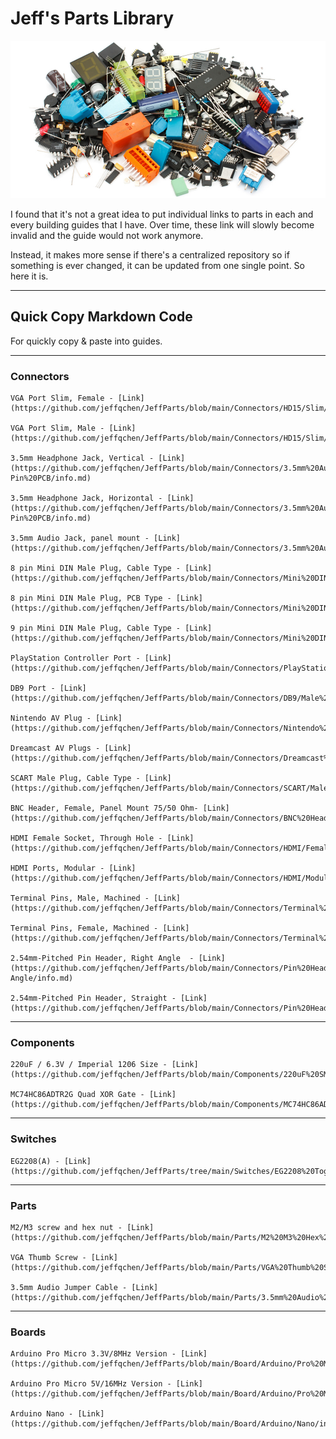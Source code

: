 # Jeff's Parts Library

<img src="./parts.jpg" width="800px" />

I found that it's not a great idea to put individual links to parts in each and every building guides that I have. Over time, these link will slowly become invalid and the guide would not work anymore.

Instead, it makes more sense if there's a centralized repository so if something is ever changed, it can be updated from one single point. So here it is.

------------

## Quick Copy Markdown Code

For quickly copy & paste into guides.

------------

### Connectors
```
VGA Port Slim, Female - [Link](https://github.com/jeffqchen/JeffParts/blob/main/Connectors/HD15/Slim/Female%20PCB/info.md)

VGA Port Slim, Male - [Link](https://github.com/jeffqchen/JeffParts/blob/main/Connectors/HD15/Slim/Male%20PCB/info.md)

3.5mm Headphone Jack, Vertical - [Link](https://github.com/jeffqchen/JeffParts/blob/main/Connectors/3.5mm%20Audio%20Jack/Vertical%205-Pin%20PCB/info.md)

3.5mm Headphone Jack, Horizontal - [Link](https://github.com/jeffqchen/JeffParts/blob/main/Connectors/3.5mm%20Audio%20Jack/Horizontal%203-Pin%20PCB/info.md)

3.5mm Audio Jack, panel mount - [Link](https://github.com/jeffqchen/JeffParts/blob/main/Connectors/3.5mm%20Audio%20Jack/Panel%20Mount/info.md)

8 pin Mini DIN Male Plug, Cable Type - [Link](https://github.com/jeffqchen/JeffParts/blob/main/Connectors/Mini%20DIN/8Pin/Cable/info.md)

8 pin Mini DIN Male Plug, PCB Type - [Link](https://github.com/jeffqchen/JeffParts/blob/main/Connectors/Mini%20DIN/8Pin/Through%20Hole/info.md)

9 pin Mini DIN Male Plug, Cable Type - [Link](https://github.com/jeffqchen/JeffParts/blob/main/Connectors/Mini%20DIN/9Pin/Cable/info.md)

PlayStation Controller Port - [Link](https://github.com/jeffqchen/JeffParts/blob/main/Connectors/PlayStation%20Controller%20Port/info.md)

DB9 Port - [Link](https://github.com/jeffqchen/JeffParts/blob/main/Connectors/DB9/Male%20PCB/info.md)

Nintendo AV Plug - [Link](https://github.com/jeffqchen/JeffParts/blob/main/Connectors/Nintendo%20AV%20Plug/info.md)

Dreamcast AV Plugs - [Link](https://github.com/jeffqchen/JeffParts/blob/main/Connectors/Dreamcast%20AV%20Plug/info.md)

SCART Male Plug, Cable Type - [Link](https://github.com/jeffqchen/JeffParts/blob/main/Connectors/SCART/Male%20Cable/info.md)

BNC Header, Female, Panel Mount 75/50 Ohm- [Link](https://github.com/jeffqchen/JeffParts/blob/main/Connectors/BNC%20Header/Panel%20Mount/Female/info.md)

HDMI Female Socket, Through Hole - [Link](https://github.com/jeffqchen/JeffParts/blob/main/Connectors/HDMI/Female/PCB/info.md)

HDMI Ports, Modular - [Link](https://github.com/jeffqchen/JeffParts/blob/main/Connectors/HDMI/Modular/info.md)

Terminal Pins, Male, Machined - [Link](https://github.com/jeffqchen/JeffParts/blob/main/Connectors/Terminal%20Pins/Machined%20Male/info.md)

Terminal Pins, Female, Machined - [Link](https://github.com/jeffqchen/JeffParts/blob/main/Connectors/Terminal%20Pins/Machined%20Female/info.md)

2.54mm-Pitched Pin Header, Right Angle  - [Link](https://github.com/jeffqchen/JeffParts/blob/main/Connectors/Pin%20Header/2.54mm%20Pitch/Male%20Right-Angle/info.md)

2.54mm-Pitched Pin Header, Straight - [Link](https://github.com/jeffqchen/JeffParts/blob/main/Connectors/Pin%20Header/2.54mm%20Pitch/Male%20Straight/info.md)
```

------------

### Components

```
220uF / 6.3V / Imperial 1206 Size - [Link](https://github.com/jeffqchen/JeffParts/blob/main/Components/220uF%20SMD%20Cap/info.md)

MC74HC86ADTR2G Quad XOR Gate - [Link](https://github.com/jeffqchen/JeffParts/blob/main/Components/MC74HC86ADTR2G%20Quad%20XOR%20Gate/info.md)
```

------------

### Switches

```
EG2208(A) - [Link](https://github.com/jeffqchen/JeffParts/tree/main/Switches/EG2208%20Toggle%20Switch/info.md)

```

------------

### Parts

```
M2/M3 screw and hex nut - [Link](https://github.com/jeffqchen/JeffParts/blob/main/Parts/M2%20M3%20Hex%20Screw%20%26%20Nut/info.md)

VGA Thumb Screw - [Link](https://github.com/jeffqchen/JeffParts/blob/main/Parts/VGA%20Thumb%20Screw/info.md)

3.5mm Audio Jumper Cable - [Link](https://github.com/jeffqchen/JeffParts/blob/main/Parts/3.5mm%20Audio%20Jumper%20Cable/info.md)
```

------------

### Boards

```
Arduino Pro Micro 3.3V/8MHz Version - [Link](https://github.com/jeffqchen/JeffParts/blob/main/Board/Arduino/Pro%20Micro/3.3V%208MHz/info.md)

Arduino Pro Micro 5V/16MHz Version - [Link](https://github.com/jeffqchen/JeffParts/blob/main/Board/Arduino/Pro%20Micro/5V%2016MHz/info.md)

Arduino Nano - [Link](https://github.com/jeffqchen/JeffParts/blob/main/Board/Arduino/Nano/info.md)
```
